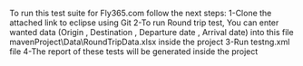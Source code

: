 To run this test suite for Fly365.com follow the next steps:
1-Clone the attached link to eclipse using Git
2-To run Round trip test, You can enter wanted data (Origin , Destination , Departure date , Arrival date) into this file mavenProject\Data\RoundTripData.xlsx inside the project
3-Run testng.xml file
4-The report of these tests will be generated inside the project 
